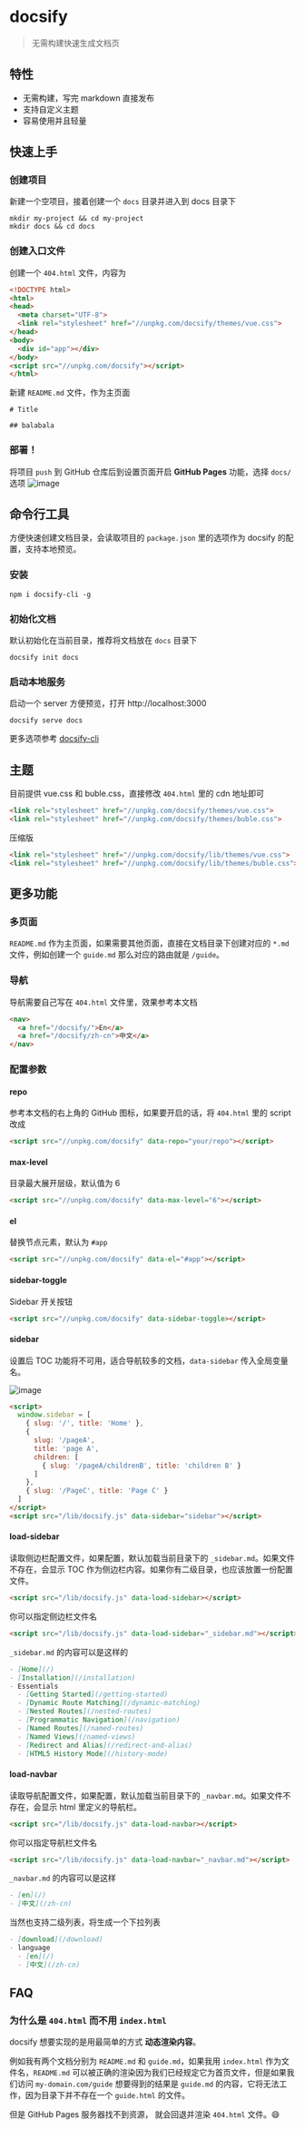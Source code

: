 # docsify

> 无需构建快速生成文档页

## 特性
- 无需构建，写完 markdown 直接发布
- 支持自定义主题
- 容易使用并且轻量

## 快速上手

### 创建项目
新建一个空项目，接着创建一个 `docs` 目录并进入到 docs 目录下
```shell
mkdir my-project && cd my-project
mkdir docs && cd docs
```

### 创建入口文件
创建一个 `404.html` 文件，内容为
```html
<!DOCTYPE html>
<html>
<head>
  <meta charset="UTF-8">
  <link rel="stylesheet" href="//unpkg.com/docsify/themes/vue.css">
</head>
<body>
  <div id="app"></div>
</body>
<script src="//unpkg.com/docsify"></script>
</html>
```

新建 `README.md` 文件，作为主页面

```
# Title

## balabala
```

### 部署！
将项目 `push` 到 GitHub 仓库后到设置页面开启 **GitHub Pages** 功能，选择 `docs/` 选项
![image](https://cloud.githubusercontent.com/assets/7565692/20639058/e65e6d22-b3f3-11e6-9b8b-6309c89826f2.png)

## 命令行工具

方便快速创建文档目录，会读取项目的 `package.json` 里的选项作为 docsify 的配置，支持本地预览。

### 安装
```shell
npm i docsify-cli -g
```

### 初始化文档

默认初始化在当前目录，推荐将文档放在 `docs` 目录下
```shell
docsify init docs
```

### 启动本地服务
启动一个 server 方便预览，打开 http://localhost:3000
```shell
docsify serve docs
```

更多选项参考 [docsify-cli](https://github.com/QingWei-Li/docsify-cli)

## 主题
目前提供 vue.css 和 buble.css，直接修改 `404.html` 里的 cdn 地址即可
```html
<link rel="stylesheet" href="//unpkg.com/docsify/themes/vue.css">
<link rel="stylesheet" href="//unpkg.com/docsify/themes/buble.css">
```

压缩版

```html
<link rel="stylesheet" href="//unpkg.com/docsify/lib/themes/vue.css">
<link rel="stylesheet" href="//unpkg.com/docsify/lib/themes/buble.css">
```

## 更多功能

### 多页面
`README.md` 作为主页面，如果需要其他页面，直接在文档目录下创建对应的 `*.md` 文件，例如创建一个 `guide.md` 那么对应的路由就是 `/guide`。

### 导航
导航需要自己写在 `404.html` 文件里，效果参考本文档

```html
<nav>
  <a href="/docsify/">En</a>
  <a href="/docsify/zh-cn">中文</a>
</nav>
```

### 配置参数

#### repo
参考本文档的右上角的 GitHub 图标，如果要开启的话，将 `404.html` 里的 script 改成

```html
<script src="//unpkg.com/docsify" data-repo="your/repo"></script>
```

#### max-level
目录最大展开层级，默认值为 6

```html
<script src="//unpkg.com/docsify" data-max-level="6"></script>
```

#### el
替换节点元素，默认为 `#app`
```html
<script src="//unpkg.com/docsify" data-el="#app"></script>
```

#### sidebar-toggle

Sidebar 开关按钮

```html
<script src="//unpkg.com/docsify" data-sidebar-toggle></script>
```

#### sidebar

设置后 TOC 功能将不可用，适合导航较多的文档，`data-sidebar` 传入全局变量名。

![image](https://cloud.githubusercontent.com/assets/7565692/20647425/de5ab1c2-b4ce-11e6-863a-135868f2f9b4.png)

```html
<script>
  window.sidebar = [
    { slug: '/', title: 'Home' },
    {
      slug: '/pageA',
      title: 'page A',
      children: [
        { slug: '/pageA/childrenB', title: 'children B' }
      ]
    },
    { slug: '/PageC', title: 'Page C' }
  ]
</script>
<script src="/lib/docsify.js" data-sidebar="sidebar"></script>
```

#### load-sidebar

读取侧边栏配置文件，如果配置，默认加载当前目录下的 `_sidebar.md`。如果文件不存在，会显示 TOC 作为侧边栏内容。如果你有二级目录，也应该放置一份配置文件。

```html
<script src="/lib/docsify.js" data-load-sidebar></script>
```

你可以指定侧边栏文件名

```html
<script src="/lib/docsify.js" data-load-sidebar="_sidebar.md"></script>
```

`_sidebar.md` 的内容可以是这样的

```markdown
- [Home](/)
- [Installation](/installation)
- Essentials
  - [Getting Started](/getting-started)
  - [Dynamic Route Matching](/dynamic-matching)
  - [Nested Routes](/nested-routes)
  - [Programmatic Navigation](/navigation)
  - [Named Routes](/named-routes)
  - [Named Views](/named-views)
  - [Redirect and Alias](/redirect-and-alias)
  - [HTML5 History Mode](/history-mode)
```

#### load-navbar

读取导航配置文件，如果配置，默认加载当前目录下的 `_navbar.md`。如果文件不存在，会显示 html 里定义的导航栏。

```html
<script src="/lib/docsify.js" data-load-navbar></script>
```

你可以指定导航栏文件名

```html
<script src="/lib/docsify.js" data-load-navbar="_navbar.md"></script>
```

`_navbar.md` 的内容可以是这样

```markdown
- [en](/)
- [中文](/zh-cn)
```

当然也支持二级列表，将生成一个下拉列表
```markdown
- [download](/download)
- language
  - [en](/)
  - [中文](/zh-cn)
```


## FAQ

### 为什么是 `404.html` 而不用 `index.html`

docsify 想要实现的是用最简单的方式 **动态渲染内容**。

例如我有两个文档分别为 `README.md` 和 `guide.md`，如果我用 `index.html` 作为文件名，`README.md` 可以被正确的渲染因为我们已经规定它为首页文件，但是如果我们访问 `my-domain.com/guide` 想要得到的结果是 `guide.md` 的内容，它将无法工作，因为目录下并不存在一个 `guide.html` 的文件。

但是 GitHub Pages 服务器找不到资源， 就会回退并渲染 `404.html` 文件。😄
